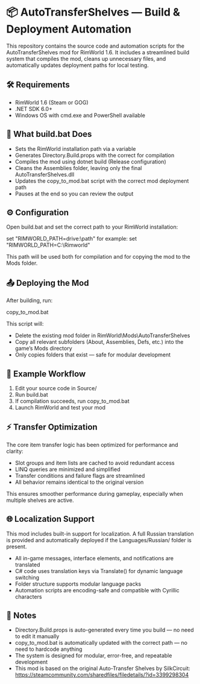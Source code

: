 # 📦 AutoTransferShelves — Build & Deployment Automation

This repository contains the source code and automation scripts for the AutoTransferShelves mod for RimWorld 1.6. It includes a streamlined build system that compiles the mod, cleans up unnecessary files, and automatically updates deployment paths for local testing.

## 🛠 Requirements

- RimWorld 1.6 (Steam or GOG)
- .NET SDK 6.0+
- Windows OS with cmd.exe and PowerShell available

## 🚀 What build.bat Does

- Sets the RimWorld installation path via a variable
- Generates Directory.Build.props with the correct <RimWorldPath> for compilation
- Compiles the mod using dotnet build (Release configuration)
- Cleans the Assemblies folder, leaving only the final AutoTransferShelves.dll
- Updates the copy_to_mod.bat script with the correct mod deployment path
- Pauses at the end so you can review the output

## ⚙️ Configuration

Open build.bat and set the correct path to your RimWorld installation:

set "RIMWORLD_PATH=drive:\path" 
for example: 
set "RIMWORLD_PATH=C:\Rimworld" 

This path will be used both for compilation and for copying the mod to the Mods folder.

## 📤 Deploying the Mod

After building, run:

copy_to_mod.bat

This script will:

- Delete the existing mod folder in RimWorld\Mods\AutoTransferShelves
- Copy all relevant subfolders (About, Assemblies, Defs, etc.) into the game’s Mods directory
- Only copies folders that exist — safe for modular development

## 🧪 Example Workflow

1. Edit your source code in Source/
2. Run build.bat
3. If compilation succeeds, run copy_to_mod.bat
4. Launch RimWorld and test your mod

## ⚡ Transfer Optimization

The core item transfer logic has been optimized for performance and clarity:

- Slot groups and item lists are cached to avoid redundant access
- LINQ queries are minimized and simplified
- Transfer conditions and failure flags are streamlined
- All behavior remains identical to the original version

This ensures smoother performance during gameplay, especially when multiple shelves are active.

## 🌐 Localization Support

This mod includes built-in support for localization. A full Russian translation is provided and automatically deployed if the Languages/Russian/ folder is present.

- All in-game messages, interface elements, and notifications are translated
- C# code uses translation keys via Translate() for dynamic language switching
- Folder structure supports modular language packs
- Automation scripts are encoding-safe and compatible with Cyrillic characters

## 📝 Notes

- Directory.Build.props is auto-generated every time you build — no need to edit it manually
- copy_to_mod.bat is automatically updated with the correct path — no need to hardcode anything
- The system is designed for modular, error-free, and repeatable development
- This mod is based on the original Auto-Transfer Shelves by SilkCircuit:  
  https://steamcommunity.com/sharedfiles/filedetails/?id=3399298304
